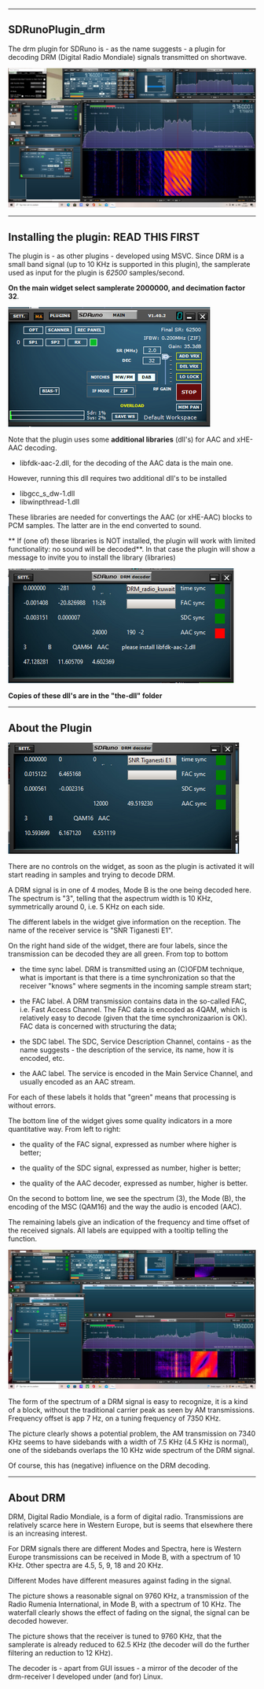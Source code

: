 ------------------------------------------------------------------------------	
SDRunoPlugin_drm
------------------------------------------------------------------------------

The drm plugin for SDRuno is - as the name suggests - a plugin for 
decoding DRM (Digital Radio Mondiale) signals transmitted on shortwave.

![overview](/drm-decoder.png?raw=true)

-----------------------------------------------------------------------------
Installing the plugin:  READ THIS FIRST
-----------------------------------------------------------------------------

The plugin is - as other plugins - developed using MSVC.
Since DRM is a small band signal (up to 10 KHz is supported in this plugin),
the samplerate used as input for the plugin is *62500* samples/second.

**On the main widget select samplerate 2000000, and decimation factor 32**.

![overview](/drm-main-widget.png?raw=true)

Note that the plugin uses some **additional libraries** (dll's) for AAC and xHE-AAC decoding.

   * libfdk-aac-2.dll, for the decoding of the AAC data is the main one.

However, running this dll requires two additional dll's to be installed

   * libgcc_s_dw-1.dll
   * libwinpthread-1.dll

These libraries are needed for convertings the AAC (or xHE-AAC) blocks
 to PCM samples. The latter are in the end converted to sound.

** If (one of) these libraries is NOT installed, the plugin will work with limited functionality: no sound will be decoded**.
In that case the plugin will
show a message to invite you to install the library (libraries)

![overview](/lib-not-found.png?raw=true)

**Copies of these dll's are in the "the-dll" folder** 

------------------------------------------------------------------------
About the Plugin
------------------------------------------------------------------------

![overview](/drm-widget.png?raw=true)

There are no controls on the widget, as soon as the plugin is activated
it will start reading in samples and trying to decode DRM.

A DRM signal is in one of 4 modes, Mode B is the one being decoded here.
The spectrum is "3", telling that the aspectrum width is 10 KHz, symmetrically
around 0, i.e. 5 KHz on each side.

The different labels in the
widget give information on the reception.
The name of the receiver service is "SNR Tiganesti E1".


On the right hand side of the widget, there are four labels, 
since the transmission can be decoded they are all green.
From top to bottom

   * the time sync label. DRM is transmitted using an (C)OFDM technique, what is important is that there is a time synchronization so that the receiver "knows"
where segments in the incoming sample stream start;

   * the FAC label. A DRM transmission contains data in the so-called FAC, i.e. Fast Access Channel. The FAC data is encoded as 4QAM, which is relatively easy
to decode (given that the time synchronizaarion is OK). FAC data is concerned
with structuring the data;

   * the SDC label. The SDC, Service Description Channel, contains - as the
name suggests - the description of the service, its name, how it is encoded, etc.

   * the AAC label. The service is encoded in the Main Service Channel, and
usually encoded as an AAC stream. 

For each of these labels it holds that "green"  means that processing is 
without errors.

The bottom line of the widget gives some quality indicators in a more
quantitative way. From left to right:

   * the quality of the FAC signal, expressed as number where higher is better;

   * the quality of the SDC signal, expressed as number, higher is better;

   * the quality of the AAC decoder, expressed as number, higher is better.

On the second to bottom line, we see the spectrum (3), the Mode (B),
the encoding of the MSC (QAM16) and the way the audio is encoded (AAC).

The remaining labels give an indication of the frequency and time offset
of the received signals. All labels are equipped with a tooltip telling
the function.


![overview](/drm-screen.png?raw=true)

The form of the spectrum of a DRM signal is easy to recognize, it is
a kind of a block, without the traditional carrier peak as seen by AM 
transmissions.
Frequency offset is app 7 Hz, on a tuning frequency of 7350 KHz.

The picture clearly shows a potential problem, the AM transmission on 7340 KHz
seems to have sidebands with a width of 7.5 KHz (4.5 KHz is
normal), one of the sidebands
overlaps the 10 KHz wide spectrum of the DRM signal.

Of course, this has (negative) influence on the DRM decoding.

-----------------------------------------------------------------------
About DRM
-----------------------------------------------------------------------

DRM, Digital Radio Mondiale, is a form of digital radio. Transmissions
are relatively scarce here in Western Europe, but is seems that elsewhere
there is an increasing interest.

For DRM signals there are different Modes and Spectra, here is Western
Europe transmissions can be received in Mode B, with a spectrum of 10 KHz.
Other spectra are 4.5, 5, 9, 18 and 20 KHz.

Different Modes have different measures against fading in the signal.

The picture shows  a reasonable signal on 9760 KHz, a transmission of the
Radio Rumenia International, in Mode B, with a spectrum of 10 KHz.
The waterfall clearly shows the effect of fading on the signal,
the signal can be decoded however.

The picture shows that the receiver is tuned to 9760 KHz, that
the samplerate is already reduced to 62.5 KHz (the decoder will do the
further filtering an reduction to 12 KHz). 

The decoder is - apart from GUI issues - a mirror of the decoder of the drm-receiver I
developed under (and for) Linux.

